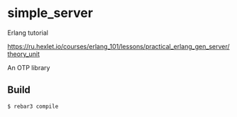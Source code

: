 simple_server
=====
Erlang tutorial 

https://ru.hexlet.io/courses/erlang_101/lessons/practical_erlang_gen_server/theory_unit

An OTP library

Build
-----

    $ rebar3 compile
